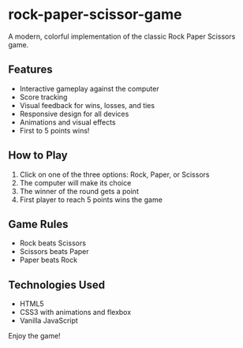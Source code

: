 # rock-paper-scissor-game
A modern, colorful implementation of the classic Rock Paper Scissors game.

## Features

- Interactive gameplay against the computer
- Score tracking
- Visual feedback for wins, losses, and ties
- Responsive design for all devices
- Animations and visual effects
- First to 5 points wins!

## How to Play

1. Click on one of the three options: Rock, Paper, or Scissors
2. The computer will make its choice
3. The winner of the round gets a point
4. First player to reach 5 points wins the game

## Game Rules

- Rock beats Scissors
- Scissors beats Paper
- Paper beats Rock

## Technologies Used

- HTML5
- CSS3 with animations and flexbox
- Vanilla JavaScript

Enjoy the game!

